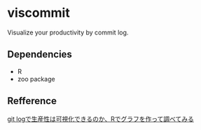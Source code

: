 # viscommit

Visualize your productivity by commit log.

## Dependencies

- R
- zoo package

## Refference

[git logで生産性は可視化できるのか、Rでグラフを作って調べてみる](http://bugrammer.hateblo.jp/entry/2013/07/08/230202)

